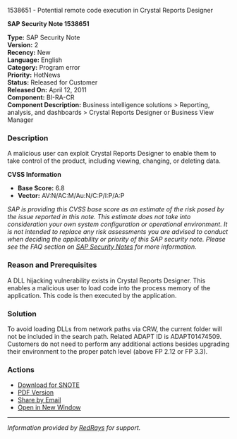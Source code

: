 1538651 - Potential remote code execution in Crystal Reports Designer

**SAP Security Note 1538651**

**Type:** SAP Security Note  
**Version:** 2  
**Recency:** New  
**Language:** English  
**Category:** Program error  
**Priority:** HotNews  
**Status:** Released for Customer  
**Released On:** April 12, 2011  
**Component:** BI-RA-CR  
**Component Description:** Business intelligence solutions > Reporting, analysis, and dashboards > Crystal Reports Designer or Business View Manager

### Description

A malicious user can exploit Crystal Reports Designer to enable them to take control of the product, including viewing, changing, or deleting data.

**CVSS Information**  
- **Base Score:** 6.8  
- **Vector:** AV:N/AC:M/Au:N/C:P/I:P/A:P  

*SAP is providing this CVSS base score as an estimate of the risk posed by the issue reported in this note. This estimate does not take into consideration your own system configuration or operational environment. It is not intended to replace any risk assessments you are advised to conduct when deciding the applicability or priority of this SAP security note. Please see the FAQ section on [SAP Security Notes](https://service.sap.com/securitynotes/) for more information.*

### Reason and Prerequisites

A DLL hijacking vulnerability exists in Crystal Reports Designer. This enables a malicious user to load code into the process memory of the application. This code is then executed by the application.

### Solution

To avoid loading DLLs from network paths via CRW, the current folder will not be included in the search path. Related ADAPT ID is ADAPT01474509. Customers do not need to perform any additional actions besides upgrading their environment to the proper patch level (above FP 2.12 or FP 3.3).

### Actions

- [Download for SNOTE](https://notesdownloads.sap.com/note/0040000017147352017)
- [PDF Version](https://userapps.support.sap.com/sap/support/sfm/notes/print/0001538651?language=en-US&token=83807E39654101FF0F4FEA07FFA604D2)
- [Share by Email](https://me.sap.com/share/0001538651)
- [Open in New Window](https://me.sap.com/notes/0001538651)

---

*Information provided by [RedRays](https://redrays.io) for support.*